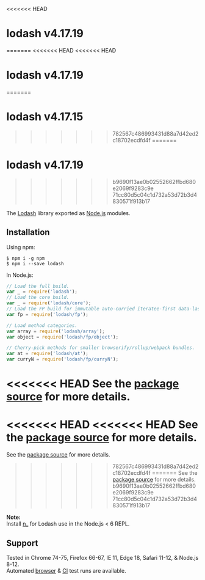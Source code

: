<<<<<<< HEAD
# lodash v4.17.19
=======
<<<<<<< HEAD
<<<<<<< HEAD
# lodash v4.17.19
=======
# lodash v4.17.15
>>>>>>> 782567c486993431d88a7d42ed2c18702ecdfd4f
=======
# lodash v4.17.19
>>>>>>> b9690f13ae0b02552662ffbd680e2069f9283c9e
>>>>>>> 71cc80d5c04c1d732a53d72b3d4830571f913b17

The [Lodash](https://lodash.com/) library exported as [Node.js](https://nodejs.org/) modules.

## Installation

Using npm:
```shell
$ npm i -g npm
$ npm i --save lodash
```

In Node.js:
```js
// Load the full build.
var _ = require('lodash');
// Load the core build.
var _ = require('lodash/core');
// Load the FP build for immutable auto-curried iteratee-first data-last methods.
var fp = require('lodash/fp');

// Load method categories.
var array = require('lodash/array');
var object = require('lodash/fp/object');

// Cherry-pick methods for smaller browserify/rollup/webpack bundles.
var at = require('lodash/at');
var curryN = require('lodash/fp/curryN');
```

<<<<<<< HEAD
See the [package source](https://github.com/lodash/lodash/tree/4.17.19-npm) for more details.
=======
<<<<<<< HEAD
<<<<<<< HEAD
See the [package source](https://github.com/lodash/lodash/tree/4.17.19-npm) for more details.
=======
See the [package source](https://github.com/lodash/lodash/tree/4.17.15-npm) for more details.
>>>>>>> 782567c486993431d88a7d42ed2c18702ecdfd4f
=======
See the [package source](https://github.com/lodash/lodash/tree/4.17.19-npm) for more details.
>>>>>>> b9690f13ae0b02552662ffbd680e2069f9283c9e
>>>>>>> 71cc80d5c04c1d732a53d72b3d4830571f913b17

**Note:**<br>
Install [n_](https://www.npmjs.com/package/n_) for Lodash use in the Node.js < 6 REPL.

## Support

Tested in Chrome 74-75, Firefox 66-67, IE 11, Edge 18, Safari 11-12, & Node.js 8-12.<br>
Automated [browser](https://saucelabs.com/u/lodash) & [CI](https://travis-ci.org/lodash/lodash/) test runs are available.
